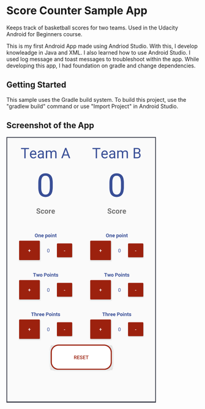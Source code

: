 # Score Counter Sample App

Keeps track of basketball scores for two teams. Used in the Udacity Android for Beginners course.


This is my first Android App made using Andriod Studio. With this, I develop knowleadge in Java and XML. 
I also learned how to use Android Studio. I used log message and toast messages to troubleshoot within the app.
While developing this app, I had foundation on gradle and change dependencies. 

## Getting Started
This sample uses the Gradle build system. To build this project, use the "gradlew build" command or use "Import Project" in Android Studio.

## Screenshot of the App

 ![Main Window](https://github.com/ambitamber/Score_Counter/blob/master/Screenshot.PNG)
